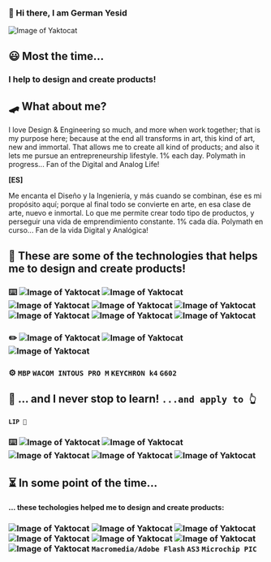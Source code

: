 ### 👋 Hi there, I am German Yesid 

![Image of Yaktocat](https://media-exp1.licdn.com/dms/image/C5616AQF8Hqb4Ob0K2Q/profile-displaybackgroundimage-shrink_350_1400/0/1517014569061?e=1640217600&v=beta&t=0YQbZ4Wi145PUqgrFIBgg4aIJb2IsGM2MofEFF3M2Jg)

## 😃 Most the time...

### I help to design and create products!


## 🛹 What about me?

I love Design & Engineering so much, and more when work together; that is my purpose here; because at the end all transforms in art, this kind of art, new and immortal. That allows me to create all kind of products; and also it lets me pursue an entrepreneurship lifestyle. 1% each day. Polymath in progress... Fan of the Digital and Analog Life!

**[ES]**

Me encanta el Diseño y la Ingeniería, y más cuando se combinan, ése es mi propósito aquí; porque al final todo se convierte en arte, en esa clase de arte, nuevo e inmortal. Lo que me permite crear todo tipo de productos, y perseguir una vida de emprendimiento constante. 1% cada día. Polymath en curso... Fan de la vida Digital y Analógica!

## 🧰 These are some of the technologies that helps me to design and create products!

### ⌨️ ![Image of Yaktocat](https://img.shields.io/badge/HTML5-E34F26?style=for-the-badge&logo=html5&logoColor=white) ![Image of Yaktocat](https://img.shields.io/badge/CSS3-1572B6?style=for-the-badge&logo=css3&logoColor=white) ![Image of Yaktocat](https://img.shields.io/badge/JavaScript-323330?style=for-the-badge&logo=javascript&logoColor=F7DF1E) ![Image of Yaktocat](https://img.shields.io/badge/Node.js-339933?style=for-the-badge&logo=nodedotjs&logoColor=white) ![Image of Yaktocat](https://img.shields.io/badge/Vue.js-35495E?style=for-the-badge&logo=vuedotjs&logoColor=4FC08D) ![Image of Yaktocat](https://img.shields.io/badge/Vuetify-1867C0?style=for-the-badge&logo=vuetify&logoColor=white) ![Image of Yaktocat](https://img.shields.io/badge/Git-F05032?style=for-the-badge&logo=git&logoColor=white) ![Image of Yaktocat](https://img.shields.io/badge/firebase-ffca28?style=for-the-badge&logo=firebase&logoColor=black)


### ✏️ ![Image of Yaktocat](https://img.shields.io/badge/Sketch-FFB387?style=for-the-badge&logo=sketch&logoColor=black) ![Image of Yaktocat](https://img.shields.io/badge/Adobe%20XD-470137?style=for-the-badge&logo=Adobe%20XD&logoColor=#FF61F6) ![Image of Yaktocat](https://img.shields.io/badge/blender-%23F5792A.svg?style=for-the-badge&logo=blender&logoColor=white)

### ⚙️ `MBP` `WACOM INTOUS PRO M` `KEYCHRON k4` `G602`

## 📖 ... and I never stop to learn!   `...and apply to 👆`
#### `LIP 🚀`
### ⌨️ ![Image of Yaktocat](https://img.shields.io/badge/TypeScript-007ACC?style=for-the-badge&logo=typescript&logoColor=white) ![Image of Yaktocat](https://img.shields.io/badge/React-20232A?style=for-the-badge&logo=react&logoColor=61DAFB) ![Image of Yaktocat](https://img.shields.io/badge/nuxt.js-00C58E?style=for-the-badge&logo=nuxtdotjs&logoColor=white) ![Image of Yaktocat](https://img.shields.io/badge/Python-FFD43B?style=for-the-badge&logo=python&logoColor=darkgreen) ![Image of Yaktocat](https://img.shields.io/badge/Jest-C21325?style=for-the-badge&logo=jest&logoColor=white)

## ⏳ In some point of the time...
#### ... these techologies helped me to design and create products:

### ![Image of Yaktocat](https://img.shields.io/badge/Adobe%20Illustrator-FF9A00?style=for-the-badge&logo=adobe%20illustrator&logoColor=white) ![Image of Yaktocat](https://img.shields.io/badge/C-00599C?style=for-the-badge&logo=c&logoColor=white) ![Image of Yaktocat](https://img.shields.io/badge/C%2B%2B-00599C?style=for-the-badge&logo=c%2B%2B&logoColor=white) ![Image of Yaktocat](https://img.shields.io/badge/MongoDB-white?style=for-the-badge&logo=mongodb&logoColor=4EA94B) ![Image of Yaktocat](https://img.shields.io/badge/Pug-E3C29B?style=for-the-badge&logo=pug&logoColor=black) ![Image of Yaktocat](https://img.shields.io/badge/PHP-777BB4?style=for-the-badge&logo=php&logoColor=white) ![Image of Yaktocat](https://img.shields.io/badge/MySQL-00000F?style=for-the-badge&logo=mysql&logoColor=white) `Macromedia/Adobe Flash` `AS3` `Microchip PIC`


<!--
**ysk8/ysk8** is a ✨ _special_ ✨ repository because its `README.md` (this file) appears on your GitHub profile.

Here are some ideas to get you started:

- 🔭 I’m currently working on ...
- 🌱 I’m currently learning ...
- 👯 I’m looking to collaborate on ...
- 🤔 I’m looking for help with ...
- 💬 Ask me about ...
- 📫 How to reach me: ...
- 😄 Pronouns: ...
- ⚡ Fun fact: ...
-->
